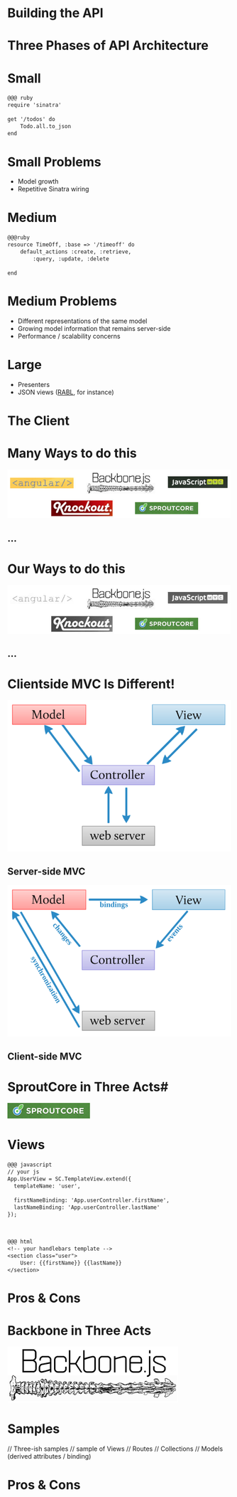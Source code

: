 <!SLIDE subsection>

# Building the API #

<!SLIDE>

# Three Phases of API Architecture #

<!SLIDE>

# Small #

	@@@ ruby
	require 'sinatra'

	get '/todos' do
  		Todo.all.to_json
	end

<!SLIDE bullets incremental>

# Small Problems #

* Model growth
* Repetitive Sinatra wiring

<!SLIDE>

# Medium #

	@@@ruby
	resource TimeOff, :base => '/timeoff' do
		default_actions :create, :retrieve, 
			:query, :update, :delete

	end

<!SLIDE bullets incremental>
# Medium Problems #
* Different representations of the same model
* Growing model information that remains server-side
* Performance / scalability concerns

<!SLIDE bullets incremental>
# Large #
* Presenters
* JSON views ([RABL](https://github.com/nesquena/rabl), for instance)

<!SLIDE subsection>
# The Client #

<!SLIDE center>
# Many Ways to do this #

![tbd](../images/all_frameworks.jpg)

## ...

<!SLIDE center>
# Our Ways to do this #
![tbd](../images/our_frameworks.jpg)

## ...

<!SLIDE>
# Clientside MVC Is Different! #

<!SLIDE center>
![server](../images/server_mvc.png)

## Server-side MVC

<!SLIDE center>
![server](../images/client_mvc.png)

## Client-side MVC

<!SLIDE center>
# SproutCore in Three Acts#
![sc](../images/sproutcore.png)

<!SLIDE small>
# Views #
	@@@ javascript
	// your js
	App.UserView = SC.TemplateView.extend({
	  templateName: 'user',
 
	  firstNameBinding: 'App.userController.firstName',
	  lastNameBinding: 'App.userController.lastName'
	});
	
<br />

	@@@ html
	<!-- your handlebars template -->
	<section class="user">
		User: {{firstName}} {{lastName}}
	</section>

<!SLIDE>

# Pros & Cons

<!SLIDE center>

# Backbone in Three Acts #

![sc](../images/backbone.png)

<!SLIDE >

# Samples #
// Three-ish samples
// sample of Views
// Routes
// Collections
// Models (derived attributes / binding)

<!SLIDE>

# Pros & Cons #